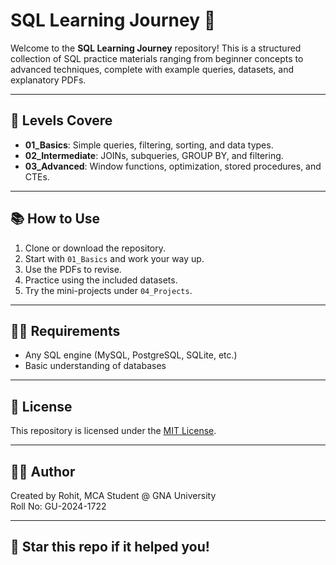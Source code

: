 # SQL Learning Journey 🚀

Welcome to the **SQL Learning Journey** repository! This is a structured collection of SQL practice materials ranging from beginner concepts to advanced techniques, complete with example queries, datasets, and explanatory PDFs.

---

## 🔰 Levels Covere

- **01_Basics**: Simple queries, filtering, sorting, and data types.
- **02_Intermediate**: JOINs, subqueries, GROUP BY, and filtering.
- **03_Advanced**: Window functions, optimization, stored procedures, and CTEs.

---

## 📚 How to Use

1. Clone or download the repository.
2. Start with `01_Basics` and work your way up.
3. Use the PDFs to revise.
4. Practice using the included datasets.
5. Try the mini-projects under `04_Projects`.

---

## 🧑‍💻 Requirements

- Any SQL engine (MySQL, PostgreSQL, SQLite, etc.)
- Basic understanding of databases

---

## 📜 License

This repository is licensed under the [MIT License](LICENSE).

---

## 👨‍🎓 Author

Created by Rohit, MCA Student @ GNA University  
Roll No: GU-2024-1722

---

## 🌟 Star this repo if it helped you!

